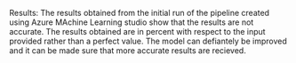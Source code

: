 Results:
The results obtained from the initial run of the pipeline created using Azure MAchine Learning studio show that the results are not accurate. The results obtained are in percent with respect to the input provided rather than a perfect value.
The model can defiantely be improved and it can be made sure that more accurate results are recieved.
